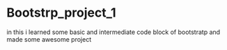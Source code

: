 # Bootstrp_project_1
in this i learned some basic and intermediate code block of bootstratp and made  some awesome project
